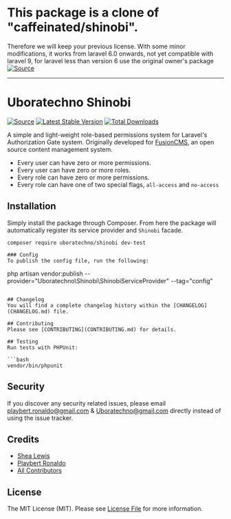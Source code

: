 # This package is a clone of "caffeinated/shinobi".

Therefore we will keep your previous license. With some minor modifications, it works from laravel 6.0 onwards, not yet compatible with laravel 9, for laravel less than version 6 use the original owner's package [![Source](https://img.shields.io/badge/source-Caffeinated/shinobi-blue.svg?style=flat-square)](https://github.com/caffeinated/shinobi)

---

# Uboratechno Shinobi
[![Source](https://img.shields.io/badge/source-Uboratechno/shinobi-blue.svg?style=flat-square)](https://github.com/uboratechno/shinobi)
[![Latest Stable Version](https://poser.pugx.org/Uboratechno/shinobi/v/stable?format=flat-square)](https://packagist.org/packages/uboratechno/shinobi)
[![Total Downloads](https://img.shields.io/packagist/dt/Uboratechno/shinobi.svg?style=flat-square)](https://packagist.org/packages/uboratechno/shinobi)

A simple and light-weight role-based permissions system for Laravel's Authorization Gate system. Originally developed for [FusionCMS](https://github.com/fusioncms/fusioncms), an open source content management system.

- Every user can have zero or more permissions.
- Every user can have zero or more roles.
- Every role can have zero or more permissions.
- Every role can have one of two special flags, `all-access` and `no-access`

## Installation
Simply install the package through Composer. From here the package will automatically register its service provider and `Shinobi` facade.

```
composer require uboratechno/shinobi dev-test

### Config
To publish the config file, run the following:

```
php artisan vendor:publish --provider="Uboratechno\Shinobi\ShinobiServiceProvider" --tag="config"
```

## Changelog
You will find a complete changelog history within the [CHANGELOG](CHANGELOG.md) file.

## Contributing
Please see [CONTRIBUTING](CONTRIBUTING.md) for details.

## Testing
Run tests with PHPUnit:

```bash
vendor/bin/phpunit
```

## Security
If you discover any security related issues, please email playbert.ronaldo@gmail.com & Uboratechno@gmail.com directly instead of using the issue tracker.

## Credits
- [Shea Lewis](https://github.com/kaidesu)
- [Playbert Ronaldo](https://github.com/Playbert)
- [All Contributors](../../contributors)

## License
The MIT License (MIT). Please see [License File](LICENSE.md) for more information.
